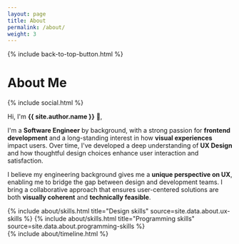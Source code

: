 ```yaml
---
layout: page
title: About
permalink: /about/
weight: 3
---
```


{% include back-to-top-button.html %}

<div class="row row-cols-2 justify-content-between align-items-center mb-3 mt-5">
    <h1 class="col"><b> About Me </b></h1>
    <div class="col w-auto">
        {% include social.html %}
    </div>
</div>


Hi, I'm **{{ site.author.name }}** :wave:,<br>

I'm a **Software Engineer** by background, with a strong passion for **frontend development** and a long-standing interest in how **visual experiences** impact users. Over time, I've developed a deep understanding of **UX Design** and how thoughtful design choices enhance user interaction and satisfaction.

I believe my engineering background gives me a **unique perspective on UX**, enabling me to bridge the gap between design and development teams. I bring a collaborative approach that ensures user-centered solutions are both **visually coherent** and **technically feasible**.

<div class="row mt-5 mb-3 gy-4">
{% include about/skills.html title="Design skills" source=site.data.about.ux-skills %}
{% include about/skills.html title="Programming skills" source=site.data.about.programming-skills %}
</div>

<div class="row">
{% include about/timeline.html %}
</div>